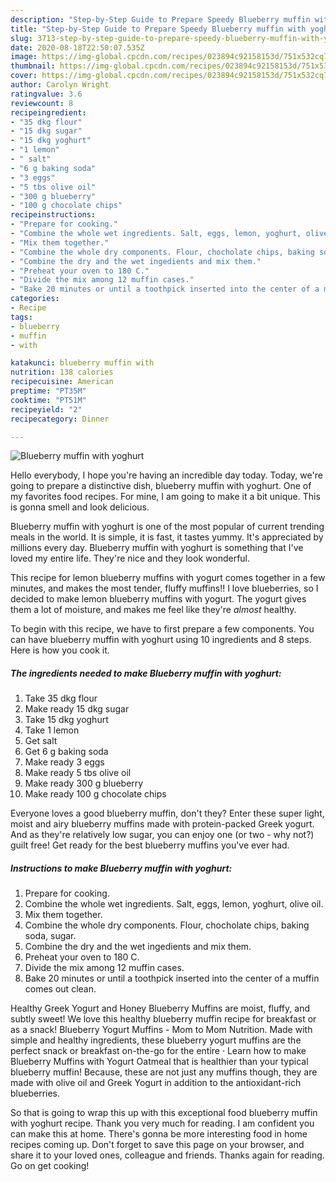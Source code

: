 ```yaml
---
description: "Step-by-Step Guide to Prepare Speedy Blueberry muffin with yoghurt"
title: "Step-by-Step Guide to Prepare Speedy Blueberry muffin with yoghurt"
slug: 3713-step-by-step-guide-to-prepare-speedy-blueberry-muffin-with-yoghurt
date: 2020-08-18T22:50:07.535Z
image: https://img-global.cpcdn.com/recipes/023894c92158153d/751x532cq70/blueberry-muffin-with-yoghurt-recipe-main-photo.jpg
thumbnail: https://img-global.cpcdn.com/recipes/023894c92158153d/751x532cq70/blueberry-muffin-with-yoghurt-recipe-main-photo.jpg
cover: https://img-global.cpcdn.com/recipes/023894c92158153d/751x532cq70/blueberry-muffin-with-yoghurt-recipe-main-photo.jpg
author: Carolyn Wright
ratingvalue: 3.6
reviewcount: 8
recipeingredient:
- "35 dkg flour"
- "15 dkg sugar"
- "15 dkg yoghurt"
- "1 lemon"
- " salt"
- "6 g baking soda"
- "3 eggs"
- "5 tbs olive oil"
- "300 g blueberry"
- "100 g chocolate chips"
recipeinstructions:
- "Prepare for cooking."
- "Combine the whole wet ingredients. Salt, eggs, lemon, yoghurt, olive oil."
- "Mix them together."
- "Combine the whole dry components. Flour, chocholate chips, baking soda, sugar."
- "Combine the dry and the wet ingedients and mix them."
- "Preheat your oven to 180 C."
- "Divide the mix among 12 muffin cases."
- "Bake 20 minutes or until a toothpick inserted into the center of a muffin comes out clean."
categories:
- Recipe
tags:
- blueberry
- muffin
- with

katakunci: blueberry muffin with 
nutrition: 138 calories
recipecuisine: American
preptime: "PT35M"
cooktime: "PT51M"
recipeyield: "2"
recipecategory: Dinner

---
```



![Blueberry muffin with yoghurt](https://img-global.cpcdn.com/recipes/023894c92158153d/751x532cq70/blueberry-muffin-with-yoghurt-recipe-main-photo.jpg)

Hello everybody, I hope you're having an incredible day today. Today, we're going to prepare a distinctive dish, blueberry muffin with yoghurt. One of my favorites food recipes. For mine, I am going to make it a bit unique. This is gonna smell and look delicious.

Blueberry muffin with yoghurt is one of the most popular of current trending meals in the world. It is simple, it is fast, it tastes yummy. It's appreciated by millions every day. Blueberry muffin with yoghurt is something that I've loved my entire life. They're nice and they look wonderful.

This recipe for lemon blueberry muffins with yogurt comes together in a few minutes, and makes the most tender, fluffy muffins!! I love blueberries, so I decided to make lemon blueberry muffins with yogurt. The yogurt gives them a lot of moisture, and makes me feel like they&#39;re *almost* healthy.


To begin with this recipe, we have to first prepare a few components. You can have blueberry muffin with yoghurt using 10 ingredients and 8 steps. Here is how you cook it.

<!--inarticleads1-->

##### The ingredients needed to make Blueberry muffin with yoghurt:

1. Take 35 dkg flour
1. Make ready 15 dkg sugar
1. Take 15 dkg yoghurt
1. Take 1 lemon
1. Get  salt
1. Get 6 g baking soda
1. Make ready 3 eggs
1. Make ready 5 tbs olive oil
1. Make ready 300 g blueberry
1. Make ready 100 g chocolate chips


Everyone loves a good blueberry muffin, don&#39;t they? Enter these super light, moist and airy blueberry muffins made with protein-packed Greek yogurt. And as they&#39;re relatively low sugar, you can enjoy one (or two - why not?) guilt free! Get ready for the best blueberry muffins you&#39;ve ever had. 

<!--inarticleads2-->

##### Instructions to make Blueberry muffin with yoghurt:

1. Prepare for cooking.
1. Combine the whole wet ingredients. Salt, eggs, lemon, yoghurt, olive oil.
1. Mix them together.
1. Combine the whole dry components. Flour, chocholate chips, baking soda, sugar.
1. Combine the dry and the wet ingedients and mix them.
1. Preheat your oven to 180 C.
1. Divide the mix among 12 muffin cases.
1. Bake 20 minutes or until a toothpick inserted into the center of a muffin comes out clean.


Healthy Greek Yogurt and Honey Blueberry Muffins are moist, fluffy, and subtly sweet! We love this healthy blueberry muffin recipe for breakfast or as a snack! Blueberry Yogurt Muffins - Mom to Mom Nutrition. Made with simple and healthy ingredients, these blueberry yogurt muffins are the perfect snack or breakfast on-the-go for the entire · Learn how to make Blueberry Muffins with Yogurt Oatmeal that is healthier than your typical blueberry muffin! Because, these are not just any muffins though, they are made with olive oil and Greek Yogurt in addition to the antioxidant-rich blueberries. 

So that is going to wrap this up with this exceptional food blueberry muffin with yoghurt recipe. Thank you very much for reading. I am confident you can make this at home. There's gonna be more interesting food in home recipes coming up. Don't forget to save this page on your browser, and share it to your loved ones, colleague and friends. Thanks again for reading. Go on get cooking!

